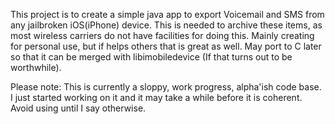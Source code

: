 This project is to create a simple java app to export Voicemail and SMS from any jailbroken iOS(iPhone) device.  This is needed to archive these items, as most wireless carriers do not have facilities for doing this.  Mainly creating for personal use, but if helps others that is great as well.  May port to C later so that it can be merged with libimobiledevice (If that turns out to be worthwhile).

Please note:
This is currently a sloppy, work progress, alpha'ish code base.  I just started working on it and it may take a while before it is coherent.   Avoid using until I say otherwise.